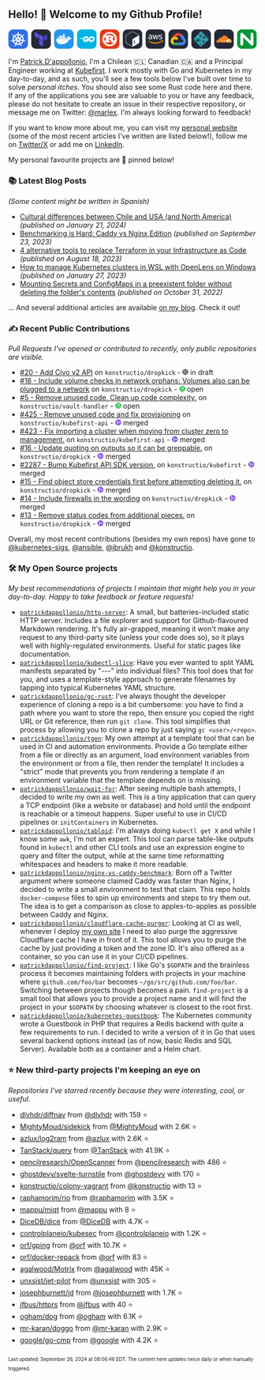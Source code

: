 <!-- DO NOT EDIT THIS FILE DIRECTLY! This file was automatically generated from the tool in this repo. -->

## Hello! 👋 Welcome to my Github Profile!

<p align="center">
  <picture>
    <source media="(prefers-color-scheme: dark)" srcset="images/icons-dark.png">
    <source media="(prefers-color-scheme: light)" srcset="images/icons-light.png">
    <img src="images/icons-dark.png" alt="technologies I use">
  </picture>
</p>

I'm [Patrick D'appollonio](https://www.patrickdap.com), I'm a Chilean 🇨🇱 Canadian 🇨🇦 and a Principal Engineer working at [Kubefirst](https://kubefirst.io). I work mostly with Go and Kubernetes in my day-to-day, and as such, you'll see a few tools below I've built over time to solve *personal itches*. You should also see some Rust code here and there. If any of the applications you see are valuable to you or have any feedback, please do not hesitate to create an issue in their respective repository, or message me on Twitter: [@marlex](https://twitter.com/marlex). I'm always looking forward to feedback!

If you want to know more about me, you can visit my [personal website](https://www.patrickdap.com) (some of the most recent articles I've written are listed below!), follow me on [Twitter/X](https://twitter.com/marlex) or add me on [LinkedIn](https://www.linkedin.com/in/patrickdappollonio/).

My personal favourite projects are 📌 pinned below!
### 📚 Latest Blog Posts

*(Some content might be written in Spanish)*


* [Cultural differences between Chile and USA (and North America)](https://www.patrickdap.com/post/cultural-differences-chile-usa/?ref=github-profile) *(published on January 21, 2024)*
* [Benchmarking is Hard: Caddy vs Nginx Edition](https://www.patrickdap.com/post/benchmarking-is-hard/?ref=github-profile) *(published on September 23, 2023)*
* [4 alternative tools to replace Terraform in your Infrastructure as Code](https://www.patrickdap.com/post/ideas-replace-terraform/?ref=github-profile) *(published on August 18, 2023)*
* [How to manage Kubernetes clusters in WSL with OpenLens on Windows](https://www.patrickdap.com/post/openlens-wsl/?ref=github-profile) *(published on January 27, 2023)*
* [Mounting Secrets and ConfigMaps in a preexistent folder without deleting the folder's contents](https://www.patrickdap.com/post/mounting-secrets-configmaps-without-deleting/?ref=github-profile) *(published on October 31, 2022)*

... And several additional articles are available [on my blog](https://www.patrickdap.com/). Check it out!
### ✍️ Recent Public Contributions

*Pull Requests I've opened or contributed to recently, only public repositories are visible.*


* [#20 - Add Civo v2 API](https://github.com/konstructio/dropkick/pull/20) on `konstructio/dropkick` - <img src="images/github-draft.png" width="12px" height="12px"> in draft
* [#18 - Include volume checks in network orphans: Volumes also can be plugged to a network](https://github.com/konstructio/dropkick/pull/18) on `konstructio/dropkick` - <img src="images/github-open.png" width="12px" height="12px"> open
* [#5 - Remove unused code. Clean up code complexity.](https://github.com/konstructio/vault-handler/pull/5) on `konstructio/vault-handler` - <img src="images/github-open.png" width="12px" height="12px"> open
* [#425 - Remove unused code and fix provisioning](https://github.com/konstructio/kubefirst-api/pull/425) on `konstructio/kubefirst-api` - <img src="images/github-merged.png" width="12px" height="12px"> merged
* [#423 - Fix importing a cluster when moving from cluster zero to management.](https://github.com/konstructio/kubefirst-api/pull/423) on `konstructio/kubefirst-api` - <img src="images/github-merged.png" width="12px" height="12px"> merged
* [#16 - Update quoting on outputs so it can be greppable.](https://github.com/konstructio/dropkick/pull/16) on `konstructio/dropkick` - <img src="images/github-merged.png" width="12px" height="12px"> merged
* [#2287 - Bump Kubefirst API SDK version.](https://github.com/konstructio/kubefirst/pull/2287) on `konstructio/kubefirst` - <img src="images/github-merged.png" width="12px" height="12px"> merged
* [#15 - Find object store credentials first before attempting deleting it.](https://github.com/konstructio/dropkick/pull/15) on `konstructio/dropkick` - <img src="images/github-merged.png" width="12px" height="12px"> merged
* [#14 - Include firewalls in the wording](https://github.com/konstructio/dropkick/pull/14) on `konstructio/dropkick` - <img src="images/github-merged.png" width="12px" height="12px"> merged
* [#13 - Remove status codes from additional pieces.](https://github.com/konstructio/dropkick/pull/13) on `konstructio/dropkick` - <img src="images/github-merged.png" width="12px" height="12px"> merged

Overall, my most recent contributions (besides my own repos) have gone to 
[@kubernetes-sigs](https://github.com/kubernetes-sigs),
[@ansible](https://github.com/ansible),
[@jbrukh](https://github.com/jbrukh)
and [@konstructio](https://github.com/konstructio).
### 🛠️ My Open Source projects

*My best recommendations of projects I maintain that might help you in your day-to-day. Happy to take feedback or feature requests!*


* [`patrickdappollonio/http-server`](https://github.com/patrickdappollonio/http-server): A small, but batteries-included static HTTP server. Includes a file explorer and support for Github-flavoured Markdown rendering. It's fully air-grapped, meaning it won't make any request to any third-party site (unless your code does so), so it plays well with highly-regulated environments. Useful for static pages like documentation.
* [`patrickdappollonio/kubectl-slice`](https://github.com/patrickdappollonio/kubectl-slice): Have you ever wanted to split YAML manifests separated by "---" into individual files? This tool does that for you, and uses a template-style approach to generate filenames by tapping into typical Kubernetes YAML structure.
* [`patrickdappollonio/gc-rust`](https://github.com/patrickdappollonio/gc-rust): I've always thought the developer experience of cloning a repo is a bit cumbersome: you have to find a path where you want to store the repo, then ensure you copied the right URL or Git reference, then run `git clone`. This tool simplifies that process by allowing you to clone a repo by just saying `gc <user>/<repo>`.
* [`patrickdappollonio/tgen`](https://github.com/patrickdappollonio/tgen): My own attempt at a template tool that can be used in CI and automation environments. Provide a Go template either from a file or directly as an argument, load environment variables from the environment or from a file, then render the template! It includes a "strict" mode that prevents you from rendering a template if an environment variable that the template depends on is missing.
* [`patrickdappollonio/wait-for`](https://github.com/patrickdappollonio/wait-for): After seeing multiple bash attempts, I decided to write my own as well. This is a tiny application that can query a TCP endpoint (like a website or database) and hold until the endpoint is reachable or a timeout happens. Super useful to use in CI/CD pipelines or `initContainers` in Kubernetes.
* [`patrickdappollonio/tabloid`](https://github.com/patrickdappollonio/tabloid): I'm always doing `kubectl get X` and while I know some `awk`, I'm not an expert. This tool can parse table-like outputs found in `kubectl` and other CLI tools and use an expression engine to query and filter the output, while at the same time reformatting whitespaces and headers to make it more readable.
* [`patrickdappollonio/nginx-vs-caddy-benchmark`](https://github.com/patrickdappollonio/nginx-vs-caddy-benchmark): Born off a Twitter argument where someone claimed Caddy was faster than Nginx, I decided to write a small environment to test that claim. This repo holds `docker-compose` files to spin up environments and steps to try them out. The idea is to get a comparison as close to apples-to-apples as possible between Caddy and Nginx.
* [`patrickdappollonio/cloudflare-cache-purger`](https://github.com/patrickdappollonio/cloudflare-cache-purger): Looking at CI as well, whenever I deploy [my own site](https://www.patrickdap.com) I need to also purge the aggressive Cloudflare cache I have in front of it. This tool allows you to purge the cache by just providing a token and the zone ID. It's also offered as a container, so you can use it in your CI/CD pipelines.
* [`patrickdappollonio/find-project`](https://github.com/patrickdappollonio/find-project): I like Go's `$GOPATH` and the brainless process it becomes maintaining folders with projects in your machine where `github.com/foo/bar` becomes `~/go/src/github.com/foo/bar`. Switching between projects though becomes a pain. `find-project` is a small tool that allows you to provide a project name and it will find the project in your `$GOPATH` by choosing whatever is closest to the root first.
* [`patrickdappollonio/kubernetes-guestbook`](https://github.com/patrickdappollonio/kubernetes-guestbook): The Kubernetes community wrote a Guestbook in PHP that requires a Redis backend with quite a few requirements to run. I decided to write a version of it in Go that uses several backend options instead (as of now, basic Redis and SQL Server). Available both as a container and a Helm chart.
### ⭐ New third-party projects I'm keeping an eye on

*Repositories I've starred recently because they were interesting, cool, or useful.*


* [dlvhdr/diffnav](https://github.com/dlvhdr/diffnav) from [@dlvhdr](https://github.com/dlvhdr) with 159 ⭐️
* [MightyMoud/sidekick](https://github.com/MightyMoud/sidekick) from [@MightyMoud](https://github.com/MightyMoud) with 2.6K ⭐️
* [azlux/log2ram](https://github.com/azlux/log2ram) from [@azlux](https://github.com/azlux) with 2.6K ⭐️
* [TanStack/query](https://github.com/TanStack/query) from [@TanStack](https://github.com/TanStack) with 41.9K ⭐️
* [pencilresearch/OpenScanner](https://github.com/pencilresearch/OpenScanner) from [@pencilresearch](https://github.com/pencilresearch) with 486 ⭐️
* [ghostdevv/svelte-turnstile](https://github.com/ghostdevv/svelte-turnstile) from [@ghostdevv](https://github.com/ghostdevv) with 170 ⭐️
* [konstructio/colony-vagrant](https://github.com/konstructio/colony-vagrant) from [@konstructio](https://github.com/konstructio) with 13 ⭐️
* [raphamorim/rio](https://github.com/raphamorim/rio) from [@raphamorim](https://github.com/raphamorim) with 3.5K ⭐️
* [mappu/miqt](https://github.com/mappu/miqt) from [@mappu](https://github.com/mappu) with 8 ⭐️
* [DiceDB/dice](https://github.com/DiceDB/dice) from [@DiceDB](https://github.com/DiceDB) with 4.7K ⭐️
* [controlplaneio/kubesec](https://github.com/controlplaneio/kubesec) from [@controlplaneio](https://github.com/controlplaneio) with 1.2K ⭐️
* [orf/gping](https://github.com/orf/gping) from [@orf](https://github.com/orf) with 10.7K ⭐️
* [orf/docker-repack](https://github.com/orf/docker-repack) from [@orf](https://github.com/orf) with 83 ⭐️
* [agalwood/Motrix](https://github.com/agalwood/Motrix) from [@agalwood](https://github.com/agalwood) with 45K ⭐️
* [unxsist/jet-pilot](https://github.com/unxsist/jet-pilot) from [@unxsist](https://github.com/unxsist) with 305 ⭐️
* [josephburnett/jd](https://github.com/josephburnett/jd) from [@josephburnett](https://github.com/josephburnett) with 1.7K ⭐️
* [jfbus/httprs](https://github.com/jfbus/httprs) from [@jfbus](https://github.com/jfbus) with 40 ⭐️
* [ogham/dog](https://github.com/ogham/dog) from [@ogham](https://github.com/ogham) with 6.1K ⭐️
* [mr-karan/doggo](https://github.com/mr-karan/doggo) from [@mr-karan](https://github.com/mr-karan) with 2.9K ⭐️
* [google/go-cmp](https://github.com/google/go-cmp) from [@google](https://github.com/google) with 4.2K ⭐️

<sup><sub>Last updated: September 26, 2024 at 08:06:46 EDT. The content here updates twice daily or when manually triggered.</sup></sub>